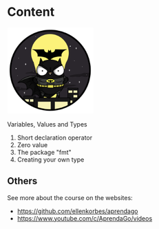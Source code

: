 # Content

<img src="../img/batman_gopher.png" width="200px">

Variables, Values and Types

1. Short declaration operator
2. Zero value
3. The package "fmt"
4. Creating your own type

## Others

See more about the course on the websites:

- https://github.com/ellenkorbes/aprendago
- https://www.youtube.com/c/AprendaGo/videos
